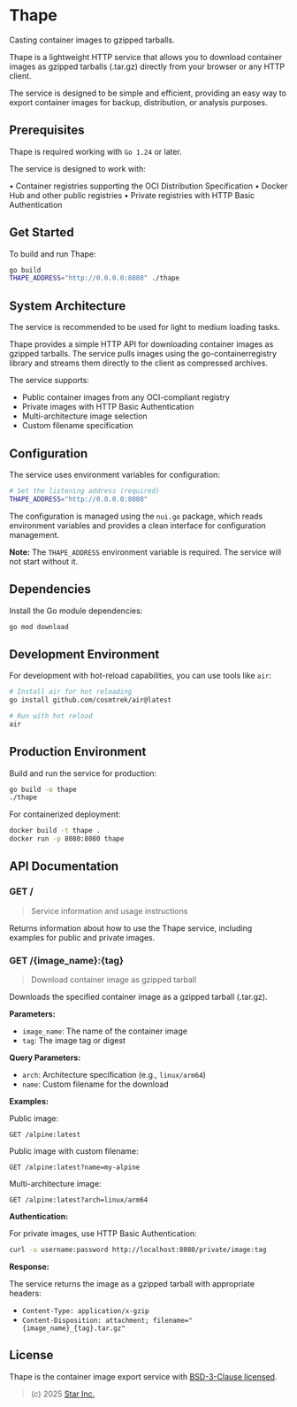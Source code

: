 # Thape

Casting container images to gzipped tarballs.

Thape is a lightweight HTTP service that allows you to download container images as gzipped tarballs (.tar.gz) directly from your browser or any HTTP client.

The service is designed to be simple and efficient, providing an easy way to export container images for backup, distribution, or analysis purposes.

## Prerequisites

Thape is required working with `Go 1.24` or later.

The service is designed to work with:

• Container registries supporting the OCI Distribution Specification
• Docker Hub and other public registries
• Private registries with HTTP Basic Authentication

## Get Started

To build and run Thape:

```bash
go build
THAPE_ADDRESS="http://0.0.0.0:8080" ./thape
```

## System Architecture

The service is recommended to be used for light to medium loading tasks.

Thape provides a simple HTTP API for downloading container images as gzipped tarballs. The service pulls images using the go-containerregistry library and streams them directly to the client as compressed archives.

The service supports:
- Public container images from any OCI-compliant registry
- Private images with HTTP Basic Authentication
- Multi-architecture image selection
- Custom filename specification

## Configuration

The service uses environment variables for configuration:

```bash
# Set the listening address (required)
THAPE_ADDRESS="http://0.0.0.0:8080"
```

The configuration is managed using the `nui.go` package, which reads environment variables and provides a clean interface for configuration management.

**Note:** The `THAPE_ADDRESS` environment variable is required. The service will not start without it.

## Dependencies

Install the Go module dependencies:

```bash
go mod download
```

## Development Environment

For development with hot-reload capabilities, you can use tools like `air`:

```bash
# Install air for hot reloading
go install github.com/cosmtrek/air@latest

# Run with hot reload
air
```

## Production Environment

Build and run the service for production:

```bash
go build -o thape
./thape
```

For containerized deployment:

```bash
docker build -t thape .
docker run -p 8080:8080 thape
```

## API Documentation

### GET /

> Service information and usage instructions

Returns information about how to use the Thape service, including examples for public and private images.

### GET /{image_name}:{tag}

> Download container image as gzipped tarball

Downloads the specified container image as a gzipped tarball (.tar.gz).

**Parameters:**
- `image_name`: The name of the container image
- `tag`: The image tag or digest

**Query Parameters:**
- `arch`: Architecture specification (e.g., `linux/arm64`)
- `name`: Custom filename for the download

**Examples:**

Public image:
```
GET /alpine:latest
```

Public image with custom filename:
```
GET /alpine:latest?name=my-alpine
```

Multi-architecture image:
```
GET /alpine:latest?arch=linux/arm64
```

**Authentication:**

For private images, use HTTP Basic Authentication:

```bash
curl -u username:password http://localhost:8080/private/image:tag
```

**Response:**

The service returns the image as a gzipped tarball with appropriate headers:
- `Content-Type: application/x-gzip`
- `Content-Disposition: attachment; filename="{image_name}_{tag}.tar.gz"`

## License

Thape is the container image export service with [BSD-3-Clause licensed](LICENSE).

> (c) 2025 [Star Inc.](https://starinc.xyz/)
